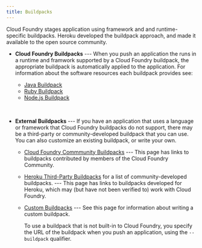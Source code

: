 ```yaml
---
title: Buildpacks
---
```


Cloud Foundry stages application using framework and and runtime-specific buildpacks. Heroku developed the buildpack approach, and made it available to the open source community. 


* **Cloud Foundry Buildpacks** ---  When you push an application the runs in a runtime and framwork supported by a Cloud Foundry buildpack, the appropriate buildpack is automatically applied to the application.  For information about the software resources each buildpack provides see:   

     * [Java Buildpack](/docs/using/deploying-apps/java-buildpack.html)
     * [Ruby Buildpack](/docs/using/deploying-apps/ruby-buildpack.html)
     * [Node.js Buildpack](/docs/using/deploying-apps/node-buildpack.html) 

<br>

* **External Buildpacks** --- If you have an application that uses a language or framework that Cloud Foundry buildpacks do not support, there may be a third-party or community-developed buildpack that you can use. You can also customize an existing buildpack, or write your own.

    * [Cloud Foundry Commmunity Buildpacks](https://github.com/cloudfoundry-community/cf-docs-contrib/wiki/Buildpacks) --- This page has links to buildpacks contributed by members of the Cloud Foundry Community.

    * [Heroku Third-Party Buildpacks](https://devcenter.heroku.com/articles/third-party-buildpacks) for a list of community-developed buildpacks. --- This page has links to buildpacks developed for Heroku, which may (but have not been verified to) work with Cloud Foundry.
    * [Custom Buildpacks](/docs/using/deploying-apps/custom-buildpacks.html) --- See this page for information about writing a custom buildpack.


      To use a buildpack that is not built-in to Cloud Foundry, you specify the URL of the buildpack when you push an application, using the `--buildpack` qualifier. 







